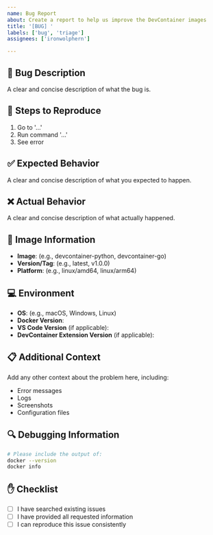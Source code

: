 ```yaml
---
name: Bug Report
about: Create a report to help us improve the DevContainer images
title: '[BUG] '
labels: ['bug', 'triage']
assignees: ['ironwolphern']

---
```


## 🐛 Bug Description
A clear and concise description of what the bug is.

## 🔄 Steps to Reproduce
1. Go to '...'
2. Run command '...'
3. See error

## ✅ Expected Behavior
A clear and concise description of what you expected to happen.

## ❌ Actual Behavior
A clear and concise description of what actually happened.

## 🐳 Image Information
- **Image**: (e.g., devcontainer-python, devcontainer-go)
- **Version/Tag**: (e.g., latest, v1.0.0)
- **Platform**: (e.g., linux/amd64, linux/arm64)

## 💻 Environment
- **OS**: (e.g., macOS, Windows, Linux)
- **Docker Version**: 
- **VS Code Version** (if applicable):
- **DevContainer Extension Version** (if applicable):

## 📋 Additional Context
Add any other context about the problem here, including:
- Error messages
- Logs
- Screenshots
- Configuration files

## 🔍 Debugging Information
```bash
# Please include the output of:
docker --version
docker info
```

## ✋ Checklist
- [ ] I have searched existing issues
- [ ] I have provided all requested information
- [ ] I can reproduce this issue consistently
